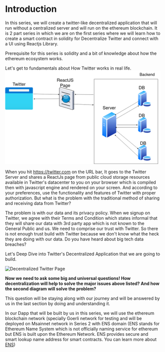 
# Introduction

In this series, we will create a twitter-like decentralized application that will run without a centralized server and will run on the ethereum blockchain. It is 2 part series in which we are on the first series where we will learn how to create a smart contract in solidity for Decentralize Twitter and connect with a UI using Reactjs Library. 

Prerequisite for this series is solidity and a bit of knowledge about how the ethereum ecosystem works.
 
Let's get to fundamentals about How Twitter works in real life.
![Twitter Page](./../learn_src/learn_assets/direct.png)


When you hit https://twitter.com on the URL bar, It goes to the Twitter Server and shares a ReactJs page from public cloud storage resources available in Twitter's datacenter to you on your browser which is compiled then with javascript engine and rendered on your screen. And according to your preferences, use the functionality and features of Twitter with proper authorization. But what is the problem with the traditional method of sharing and receiving data from Twitter?

The problem is with our data and its privacy policy. When we signup on Twitter, we agree with their Terms and Condition which states informal that they will share our data with 3rd party app which is not known to the General Public and us. We need to comprise our trust with Twitter. So there is not enough trust build with Twitter because we don't know what the heck they are doing with our data. Do you have heard about big tech data breaches?

Let's Deep Dive into Twitter's Decentralized Application that we are going to build. 

![Decentralized Twitter Page](../../learn_src/learn_assets/blockchain.png)

**Now we need to ask some big and universal questions! How decentralization will help to solve the major issues above listed? And how the second diagram will solve the problem?**

This question will be staying along with our journey and will be answered by us in the last section by doing and understanding it.

In our Dapp that will be built by us in this series, we will use the ethereum blockchain network (specially Goerli network for testing and will be deployed on Msainnet network in Series 2 with ENS domain (ENS stands for Ethereum Name System which is not officially naming service for ethereum but ENS is built upon the Ethereum Network. ENS provides secure and smart lookup name address for smart contracts. You can learn more about [ENS](https://ens.domains/))